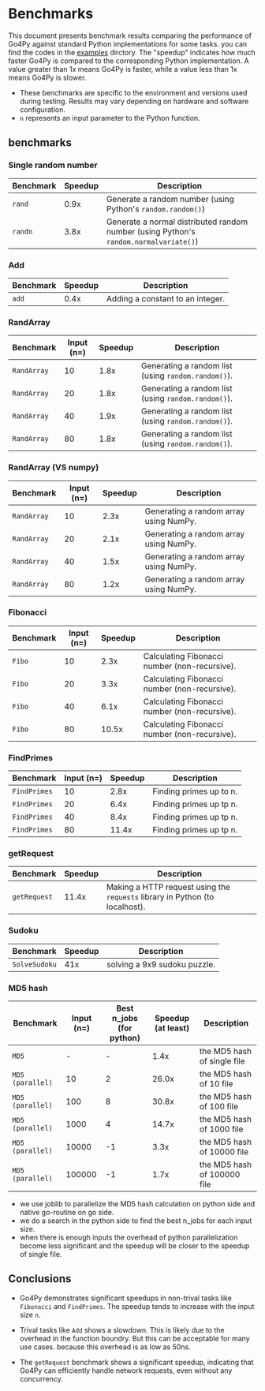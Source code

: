 # Benchmarks

This document presents benchmark results comparing the performance of Go4Py against standard Python implementations for some tasks. you can find the codes in the [examples](/examples/benchmarks/) dirctory. The "speedup" indicates how much faster Go4Py is compared to the corresponding Python implementation. A value greater than 1x means Go4Py is faster, while a value less than 1x means Go4Py is slower.

*   These benchmarks are specific to the environment and versions used during testing. Results may vary depending on hardware and software configuration.
*   `n` represents an input parameter to the Python function.

## benchmarks

### Single random number

| Benchmark          |    Speedup | Description                                                                                                |
|--------------------|----------------|-----------------------------------------------------------------------------------------------------------|
| `rand`             | 0.9x           | Generate a random number (using Python's `random.random()`)         |
| `randn`            | 3.8x           | Generate a normal distributed random number (using Python's `random.normalvariate()`)  |

### Add

| Benchmark          |  Speedup | Description                                                                                                |
|---------------------|----------------|-----------------------------------------|
| `add`           | 0.4x           | Adding a constant to an integer.                                 |

### RandArray

| Benchmark          | Input (n=) |  Speedup | Description                                                                                                |
|--------------------|------------|----------------|------------------------------------------------------------------------------------------------------------|
| `RandArray`     | 10         | 1.8x           | Generating a random list (using `random.random()`).                                                  |
| `RandArray`     | 20         | 1.8x           | Generating a random list (using `random.random()`).                                                  |
| `RandArray`     | 40         | 1.9x           | Generating a random list (using `random.random()`).                                                  |
| `RandArray`     | 80         | 1.8x           | Generating a random list (using `random.random()`).                                                  |

### RandArray (VS numpy)

| Benchmark          | Input (n=) |  Speedup | Description                                                                                                |
|--------------------|------------|----------------|------------------------------------------------------------------------------------------------------------|
| `RandArray`  | 10         | 2.3x           | Generating a random array using NumPy.                                                                     |
| `RandArray`  | 20         | 2.1x           | Generating a random array using NumPy.                                                                     |
| `RandArray`  | 40         | 1.5x           | Generating a random array using NumPy.                                                                     |
| `RandArray`  | 80         | 1.2x           | Generating a random array using NumPy.                                                                     |

### Fibonacci

| Benchmark          | Input (n=) |  Speedup | Description                                                                                                |
|--------------------|------------|----------------|------------------------------------------------------------------------------------------------------------|
| `Fibo`          | 10         | 2.3x           | Calculating Fibonacci number (non-recursive).             |
| `Fibo`          | 20         | 3.3x           | Calculating Fibonacci number (non-recursive).             |
| `Fibo`          | 40         | 6.1x           | Calculating Fibonacci number (non-recursive).             |
| `Fibo`          | 80         | 10.5x          | Calculating Fibonacci number (non-recursive).             |

### FindPrimes

| Benchmark          | Input (n=) |  Speedup | Description                                                                                                |
|--------------------|------------|----------------|------------------------------------------------------------------------------------------------------------|
| `FindPrimes`    | 10         | 2.8x           | Finding primes up to n.                                 |
| `FindPrimes`    | 20         | 6.4x           | Finding primes up tp n.                                 |
| `FindPrimes`    | 40         | 8.4x           | Finding primes up tp n.                                 |
| `FindPrimes`    | 80         | 11.4x          | Finding primes up tp n.                                 |

### getRequest

| Benchmark          | Speedup | Description                                                                                                |
|--------------------|----------------|------------------------------------------------------------------------------------------------------------|
| `getRequest`       | 11.4x          | Making a HTTP request using the `requests` library in Python (to localhost).     |

### Sudoku

| Benchmark          | Speedup | Description                                                                                                |
|--------------------|----------------|------------------------------------------------------------------------------------------------------------|
| `SolveSudoku`       | 41x          | solving a 9x9 sudoku puzzle.

### MD5 hash

| Benchmark          | Input (n=) | Best n_jobs (for python) | Speedup (at least) | Description                          | 
|--------------------|------------|-------------|------------|------------------------|
| `MD5`                    | -       | -     | 1.4x    | the MD5 hash of single file  |
| `MD5 (parallel)`         | 10      | 2     | 26.0x   | the MD5 hash of 10 file      |
| `MD5 (parallel)`         | 100     | 8     | 30.8x   | the MD5 hash of 100 file     |
| `MD5 (parallel)`         | 1000    | 4     | 14.7x   | the MD5 hash of 1000 file    |
| `MD5 (parallel)`         | 10000   | -1    | 3.3x    | the MD5 hash of 10000 file   |
| `MD5 (parallel)`         | 100000  | -1    | 1.7x    | the MD5 hash of 100000 file  |
 * we use joblib to parallelize the MD5 hash calculation on python side and native go-routine on go side.
 * we do a search in the python side to find the best n_jobs for each input size.
 * when there is enough inputs the overhead of python parallelization become less significant and the speedup will be closer to the speedup of single file.

## Conclusions

* Go4Py demonstrates significant speedups in non-trival tasks like `Fibonacci` and `FindPrimes`. The speedup tends to increase with the input size `n`.

* Trival tasks like `Add` shows a slowdown. This is likely due to the overhead in the function boundry. But this can be acceptable for many use cases. because this overhead is as low as 50ns.

* The `getRequest` benchmark shows a significant speedup, indicating that Go4Py can efficiently handle network requests, even without any concurrency.


